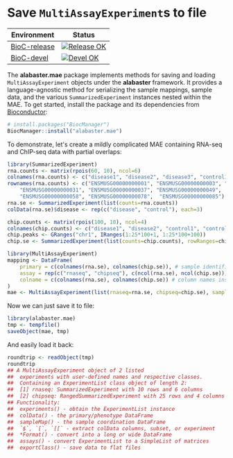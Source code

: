 # Save `MultiAssayExperiment`s to file

|Environment|Status|
|---|---|
|[BioC-release](https://bioconductor.org/packages/release/bioc/html/alabaster.mae.html)|[![Release OK](https://bioconductor.org/shields/build/release/bioc/alabaster.mae.svg)](http://bioconductor.org/checkResults/release/bioc-LATEST/alabaster.mae/)|
|[BioC-devel](https://bioconductor.org/packages/devel/bioc/html/alabaster.mae.html)|[![Devel OK](https://bioconductor.org/shields/build/devel/bioc/alabaster.mae.svg)](http://bioconductor.org/checkResults/devel/bioc-LATEST/alabaster.mae/)|

The **alabaster.mae** package implements methods for saving and loading `MultiAssayExperiment` objects under the **alabaster** framework.
It provides a language-agnostic method for serializing the sample mappings, sample data, and the various `SummarizedExperiment` instances nested within the MAE.
To get started, install the package and its dependencies from [Bioconductor](https://bioconductor.org/packages/alabaster.mae):

```r
# install.packages("BiocManager")
BiocManager::install("alabaster.mae")
```

To demonstrate, let's create a mildly complicated MAE containing RNA-seq and ChIP-seq data with partial overlaps:

```r
library(SummarizedExperiment)
rna.counts <- matrix(rpois(60, 10), ncol=6)
colnames(rna.counts) <- c("disease1", "disease2", "disease3", "control1", "control2", "control3")
rownames(rna.counts) <- c("ENSMUSG00000000001", "ENSMUSG00000000003", "ENSMUSG00000000028", 
    "ENSMUSG00000000031", "ENSMUSG00000000037", "ENSMUSG00000000049",  "ENSMUSG00000000056", 
    "ENSMUSG00000000058", "ENSMUSG00000000078",  "ENSMUSG00000000085")
rna.se <- SummarizedExperiment(list(counts=rna.counts))
colData(rna.se)$disease <- rep(c("disease", "control"), each=3)

chip.counts <- matrix(rpois(100, 10), ncol=4)
colnames(chip.counts) <- c("disease1", "disease2", "control1", "control3")
chip.peaks <- GRanges("chr1", IRanges(1:25*100+1, 1:25*100+100))
chip.se <- SummarizedExperiment(list(counts=chip.counts), rowRanges=chip.peaks)

library(MultiAssayExperiment)
mapping <- DataFrame(
    primary = c(colnames(rna.se), colnames(chip.se)), # sample identifiers
    assay = rep(c("rnaseq", "chipseq"), c(ncol(rna.se), ncol(chip.se))), # experiment name
    colname = c(colnames(rna.se), colnames(chip.se)) # column names inside each experiment
)
mae <- MultiAssayExperiment(list(rnaseq=rna.se, chipseq=chip.se), sampleMap=mapping)
```

Now we can just save it to file:

```r
library(alabaster.mae)
tmp <- tempfile()
saveObject(mae, tmp)
```

And easily load it back:

```r
roundtrip <- readObject(tmp)
roundtrip
## A MultiAssayExperiment object of 2 listed
##  experiments with user-defined names and respective classes.
##  Containing an ExperimentList class object of length 2:
##  [1] rnaseq: SummarizedExperiment with 10 rows and 6 columns
##  [2] chipseq: RangedSummarizedExperiment with 25 rows and 4 columns
## Functionality:
##  experiments() - obtain the ExperimentList instance
##  colData() - the primary/phenotype DataFrame
##  sampleMap() - the sample coordination DataFrame
##  `$`, `[`, `[[` - extract colData columns, subset, or experiment
##  *Format() - convert into a long or wide DataFrame
##  assays() - convert ExperimentList to a SimpleList of matrices
##  exportClass() - save data to flat files
```
